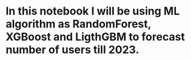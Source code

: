 # In this notebook I will be using ML algorithm as RandomForest, XGBoost and LigthGBM to forecast number of users till 2023.
